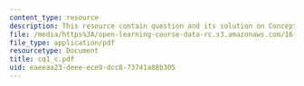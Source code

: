 ```yaml
---
content_type: resource
description: This resource contain question and its solution on Concept questions.
file: /media/https%3A/open-learning-course-data-rc.s3.amazonaws.com/16-540-internal-flows-in-turbomachines-spring-2006/eaeeaa23deeeece9dcc873741a88b305_cq1_c.pdf
file_type: application/pdf
resourcetype: Document
title: cq1_c.pdf
uid: eaeeaa23-deee-ece9-dcc8-73741a88b305
---
```


